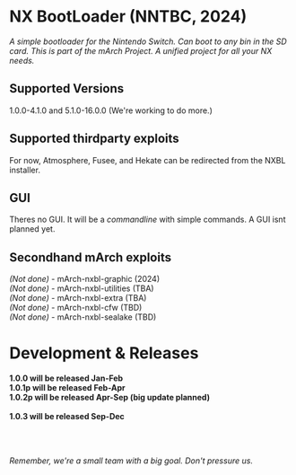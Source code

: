 # NX BootLoader (NNTBC, 2024)
*A simple bootloader for the Nintendo Switch. Can boot to any bin in the SD card. This is part of the mArch Project. A unified project for all your NX needs.*

## Supported Versions
1.0.0-4.1.0 and 5.1.0-16.0.0 (We're working to do more.)

## Supported thirdparty exploits
For now, Atmosphere, Fusee, and Hekate can be redirected from the NXBL installer.

## GUI
Theres no GUI. It will be a *commandline* with simple commands. A GUI isnt planned yet.

## Secondhand mArch exploits
*(Not done)* - mArch-nxbl-graphic (2024)
<br>
*(Not done)* - mArch-nxbl-utilities (TBA)
<br>
*(Not done)* - mArch-nxbl-extra (TBA)
<br>
*(Not done)* - mArch-nxbl-cfw (TBD)
<br>
*(Not done)* - mArch-nxbl-sealake (TBD)


# Development & Releases
**1.0.0 will be released Jan-Feb**
<br>
**1.0.1p will be released Feb-Apr**
<br>
**1.0.2p will be released Apr-Sep (big update planned)**
<br>
<br>
**1.0.3 will be released Sep-Dec**

<br>
<br>

*Remember, we're a small team with a big goal. Don't pressure us.*

